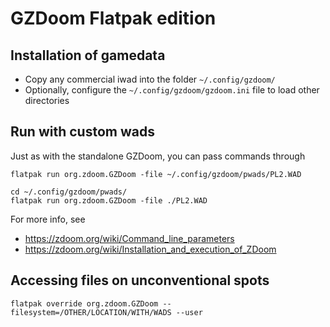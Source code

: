 # GZDoom Flatpak edition #

## Installation of gamedata ##
* Copy any commercial iwad into the folder `~/.config/gzdoom/`
* Optionally, configure the `~/.config/gzdoom/gzdoom.ini` file to load other directories

## Run with custom wads
Just as with the standalone GZDoom, you can pass commands through
```
flatpak run org.zdoom.GZDoom -file ~/.config/gzdoom/pwads/PL2.WAD

cd ~/.config/gzdoom/pwads/
flatpak run org.zdoom.GZDoom -file ./PL2.WAD
```

For more info, see
* https://zdoom.org/wiki/Command_line_parameters
* https://zdoom.org/wiki/Installation_and_execution_of_ZDoom

## Accessing files on unconventional spots ##
```
flatpak override org.zdoom.GZDoom --filesystem=/OTHER/LOCATION/WITH/WADS --user
```
 
